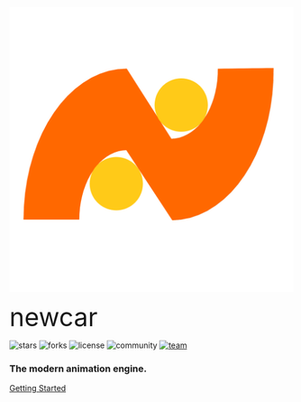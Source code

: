 ![logo](/public/logo-notext-1600.png ':size=150x150')

<span style="font-size: 45px">newcar</span>

![stars](https://img.shields.io/github/stars/Bug-Duck/newcar?color=yellowgreen&logo=github&style=flat-square)
![forks](https://img.shields.io/github/forks/Bug-Duck/newcar?logo=github&style=flat-square)
![license](https://img.shields.io/github/license/Bug-Duck/newcar?color=skyblue&logo=github&style=flat-square)
![community](https://shields.io/badge/Community-Starpoints-orange?style=flat-square)
[![team](https://shields.io/badge/team-BugDuck-blue?logo=twitter&style=flat-square)](https://twitter.com/bugduckteam)

### The modern animation engine.

[Getting Started](/1.1.md)
